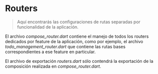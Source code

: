 # Routers
> Aquí encontrarás las configuraciones de rutas separadas por funcionalidad de la aplicación.

El archivo *compose_router.dart* contiene el manejo de todos los routers dedicados por feature de la aplicación, como por ejemplo, el archivo *todo_management_router.dart* que contiene las rutas bases correspondientes a ese feature en particular.

El archivo de exportación *routers.dart* sólo contendrá la exportación de la composición realizada en *compose_router.dart*.